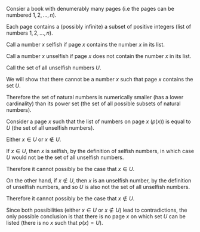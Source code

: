 Consier a book with denumerably many pages (i.e the pages can be numbered $1, 2, ..., n$).

Each page contains a (possibly infinite) a subset of positive integers (list of numbers $1, 2, ..., n$).

Call a number $x$ selfish if page $x$ contains the number $x$ in its list.

Call a number $x$ unselfish if page $x$ does not contain the number $x$ in its list.

Call the set of all unselfish numbers $U$.

We will show that there cannot be a number $x$ such that page $x$ contains the set $U$.

Therefore the set of natural numbers is numerically smaller (has a lower cardinality) than its power set (the set of all possible subsets of natural numbers).

Consider a page $x$ such that the list of numbers on page $x$ ($p(x)$) is equal to $U$ (the set of all unselfish numbers).

Either $x \in U$ or $x \notin U$.

If $x \in U$, then $x$ is selfish, by the definition of selfish numbers, in which case $U$ would not be the set of all unselfish numbers.

Therefore it cannot possibly be the case that $x \in U$.

On the other hand, if $x \notin U$, then $x$ is an unselfish number, by the definition of unselfish numbers, and so $U$ is also not the set of all unselfish numbers.

Therefore it cannot possibly be the case that $x \notin U$.

Since both possibilities (either $x \in U$ or $x \notin U$) lead to contradictions, the only possible conclusion is that there is no page $x$ on which set $U$ can be listed (there is no $x$ such that $p(x) = U$).
